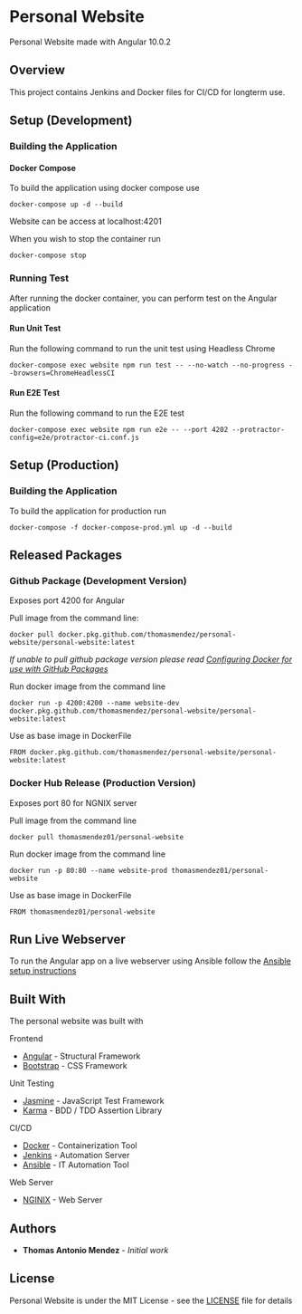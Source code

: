 # Personal Website

Personal Website made with Angular 10.0.2

## Overview

This project contains Jenkins and Docker files for CI/CD for longterm use. 

## Setup (Development)

### Building the Application

#### Docker Compose 

To build the application using docker compose use 
```
docker-compose up -d --build
```

Website can be access at localhost:4201

When you wish to stop the container run
```
docker-compose stop
```

### Running Test

After running the docker container, you can perform test on the Angular application

#### Run Unit Test

Run the following command to run the unit test using Headless Chrome
```
docker-compose exec website npm run test -- --no-watch --no-progress --browsers=ChromeHeadlessCI
```

#### Run E2E Test

Run the following command to run the E2E test
```
docker-compose exec website npm run e2e -- --port 4202 --protractor-config=e2e/protractor-ci.conf.js
```

## Setup (Production)

### Building the Application

To build the application for production run
```
docker-compose -f docker-compose-prod.yml up -d --build
```

## Released Packages

### Github Package (Development Version)

Exposes port 4200 for Angular 

Pull image from the command line:
```
docker pull docker.pkg.github.com/thomasmendez/personal-website/personal-website:latest
```

*If unable to pull github package version please read [Configuring Docker for use with GitHub Packages](https://docs.github.com/en/packages/using-github-packages-with-your-projects-ecosystem/configuring-docker-for-use-with-github-packages)*

Run docker image from the command line
```
docker run -p 4200:4200 --name website-dev docker.pkg.github.com/thomasmendez/personal-website/personal-website:latest
```

Use as base image in DockerFile
```
FROM docker.pkg.github.com/thomasmendez/personal-website/personal-website:latest
```

### Docker Hub Release (Production Version)

Exposes port 80 for NGNIX server

Pull image from the command line
```
docker pull thomasmendez01/personal-website
```

Run docker image from the command line
```
docker run -p 80:80 --name website-prod thomasmendez01/personal-website
```

Use as base image in DockerFile
```
FROM thomasmendez01/personal-website
```

## Run Live Webserver

To run the Angular app on a live webserver using Ansible follow the [Ansible setup instructions](https://github.com/thomasmendez/personal-website/blob/master/ANSIBLESETUP.md)

## Built With

The personal website was built with

Frontend

* [Angular](https://angular.io/) - Structural Framework
* [Bootstrap](https://getbootstrap.com/) - CSS Framework

Unit Testing

* [Jasmine](https://mochajs.org/) - JavaScript Test Framework
* [Karma](https://www.chaijs.com/) -  BDD / TDD Assertion Library

CI/CD

* [Docker](https://www.docker.com/) - Containerization Tool 
* [Jenkins](https://www.jenkins.io/) - Automation Server 
* [Ansible](https://www.ansible.com/) - IT Automation Tool 

Web Server

* [NGINIX](https://www.nginx.com/) - Web Server

## Authors

* **Thomas Antonio Mendez** - *Initial work* 

## License

Personal Website is under the MIT License - see the [LICENSE](https://github.com/thomasmendez/personal-website/blob/master/LICENSE) file for details
